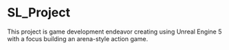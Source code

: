 # SL_Project
 
This project is game development endeavor creating using Unreal Engine 5 with a focus building an arena-style action game.
